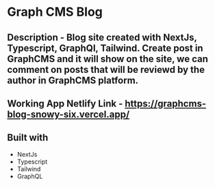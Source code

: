 # Graph CMS Blog

## Description - Blog site created with NextJs, Typescript, GraphQl, Tailwind. Create post in GraphCMS and it will show on the site, we can comment on posts that will be reviewd by the author in GraphCMS platform.

## Working App Netlify Link - https://graphcms-blog-snowy-six.vercel.app/

## Built with 

- NextJs
- Typescript
- Tailwind
- GraphQL
